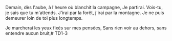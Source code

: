 Demain, dès l'aube, à l'heure où blanchit la campagne,
Je partirai. Vois-tu, je sais que tu m'attends.
J'irai par la forêt, j'irai par la montagne.
Je ne puis demeurer loin de toi plus longtemps.

Je marcherai les yeux fixés sur mes pensées,
Sans rien voir au dehors, sans entendre aucun bruit,# TD1-3
